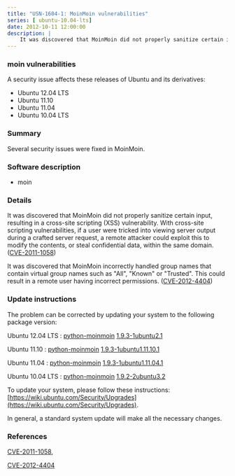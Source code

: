 ```yaml
---
title: "USN-1604-1: MoinMoin vulnerabilities"
series: [ ubuntu-10.04-lts]
date: 2012-10-11 12:00:00
description: |
    It was discovered that MoinMoin did not properly sanitize certain input, resulting in a cross-site scripting (XSS) vulnerability. With cross-site scripting vulnerabilities, if a user were tricked into viewing server output during a crafted server request, a remote attacker could exploit this to modify the contents, or steal confidential data, within the same domain. ([CVE-2011-1058](http://people.ubuntu.com/~ubuntu-security/cve/CVE-2011-1058))
--- 
```

 
 


### moin vulnerabilities

A security issue affects these releases of Ubuntu and its derivatives:

* Ubuntu 12.04 LTS
* Ubuntu 11.10
* Ubuntu 11.04
* Ubuntu 10.04 LTS

### Summary

Several security issues were fixed in MoinMoin. 

### Software description

* moin 

### Details

It was discovered that MoinMoin did not properly sanitize certain input, resulting in a cross-site scripting (XSS) vulnerability. With cross-site scripting vulnerabilities, if a user were tricked into viewing server output during a crafted server request, a remote attacker could exploit this to modify the contents, or steal confidential data, within the same domain. ([CVE-2011-1058](http://people.ubuntu.com/~ubuntu-security/cve/CVE-2011-1058))

It was discovered that MoinMoin incorrectly handled group names that contain virtual group names such as &quot;All&quot;, &quot;Known&quot; or &quot;Trusted&quot;. This could result in a remote user having incorrect permissions. ([CVE-2012-4404](http://people.ubuntu.com/~ubuntu-security/cve/CVE-2012-4404)) 

### Update instructions

The problem can be corrected by updating your system to the following package version:

Ubuntu 12.04 LTS
 : [python-moinmoin](https://launchpad.net/ubuntu/+source/moin) <span> [1.9.3-1ubuntu2.1](https://launchpad.net/ubuntu/+source/moin/1.9.3-1ubuntu2.1) </span> 

Ubuntu 11.10
 : [python-moinmoin](https://launchpad.net/ubuntu/+source/moin) <span> [1.9.3-1ubuntu1.11.10.1](https://launchpad.net/ubuntu/+source/moin/1.9.3-1ubuntu1.11.10.1) </span> 

Ubuntu 11.04
 : [python-moinmoin](https://launchpad.net/ubuntu/+source/moin) <span> [1.9.3-1ubuntu1.11.04.1](https://launchpad.net/ubuntu/+source/moin/1.9.3-1ubuntu1.11.04.1) </span> 

Ubuntu 10.04 LTS
 : [python-moinmoin](https://launchpad.net/ubuntu/+source/moin) <span> [1.9.2-2ubuntu3.2](https://launchpad.net/ubuntu/+source/moin/1.9.2-2ubuntu3.2) </span> 

To update your system, please follow these instructions: [https://wiki.ubuntu.com/Security/Upgrades](https://wiki.ubuntu.com/Security/Upgrades).

In general, a standard system update will make all the necessary changes. 

### References

 
 [CVE-2011-1058](http://people.ubuntu.com/~ubuntu-security/cve/CVE-2011-1058), 

 [CVE-2012-4404](http://people.ubuntu.com/~ubuntu-security/cve/CVE-2012-4404)
 

